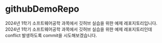 # githubDemoRepo
2024년 1학기 소프트웨어공학 과목에서 깃허브 실습을 위한 예제 레포지토리입니다.
</br>
2024년 1학기 소프트웨어공학 과목에서 깃허브 실습을 위한 예제 레포지토리인데 conflict 발생하도록 commit을 시도해보겠습니다.
